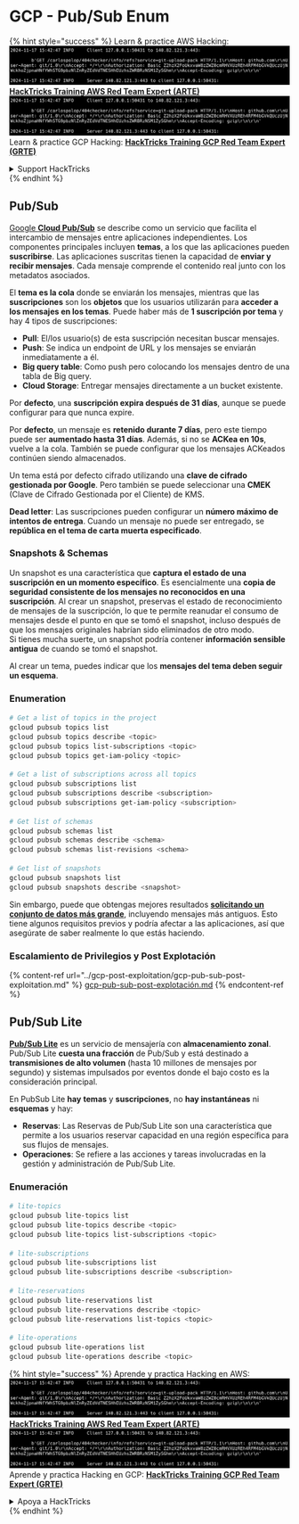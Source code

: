 # GCP - Pub/Sub Enum

{% hint style="success" %}
Learn & practice AWS Hacking:<img src="../../../.gitbook/assets/image (1).png" alt="" data-size="line">[**HackTricks Training AWS Red Team Expert (ARTE)**](https://training.hacktricks.xyz/courses/arte)<img src="../../../.gitbook/assets/image (1).png" alt="" data-size="line">\
Learn & practice GCP Hacking: <img src="../../../.gitbook/assets/image (2).png" alt="" data-size="line">[**HackTricks Training GCP Red Team Expert (GRTE)**<img src="../../../.gitbook/assets/image (2).png" alt="" data-size="line">](https://training.hacktricks.xyz/courses/grte)

<details>

<summary>Support HackTricks</summary>

* Check the [**subscription plans**](https://github.com/sponsors/carlospolop)!
* **Join the** 💬 [**Discord group**](https://discord.gg/hRep4RUj7f) or the [**telegram group**](https://t.me/peass) or **follow** us on **Twitter** 🐦 [**@hacktricks\_live**](https://twitter.com/hacktricks\_live)**.**
* **Share hacking tricks by submitting PRs to the** [**HackTricks**](https://github.com/carlospolop/hacktricks) and [**HackTricks Cloud**](https://github.com/carlospolop/hacktricks-cloud) github repos.

</details>
{% endhint %}

## Pub/Sub <a href="#reviewing-cloud-pubsub" id="reviewing-cloud-pubsub"></a>

[Google **Cloud Pub/Sub**](https://cloud.google.com/pubsub/) se describe como un servicio que facilita el intercambio de mensajes entre aplicaciones independientes. Los componentes principales incluyen **temas**, a los que las aplicaciones pueden **suscribirse**. Las aplicaciones suscritas tienen la capacidad de **enviar y recibir mensajes**. Cada mensaje comprende el contenido real junto con los metadatos asociados.

El **tema es la cola** donde se enviarán los mensajes, mientras que las **suscripciones** son los **objetos** que los usuarios utilizarán para **acceder a los mensajes en los temas**. Puede haber más de **1 suscripción por tema** y hay 4 tipos de suscripciones:

* **Pull**: El/los usuario(s) de esta suscripción necesitan buscar mensajes.
* **Push**: Se indica un endpoint de URL y los mensajes se enviarán inmediatamente a él.
* **Big query table**: Como push pero colocando los mensajes dentro de una tabla de Big query.
* **Cloud Storage**: Entregar mensajes directamente a un bucket existente.

Por **defecto**, una **suscripción expira después de 31 días**, aunque se puede configurar para que nunca expire.

Por **defecto**, un mensaje es **retenido durante 7 días**, pero este tiempo puede ser **aumentado hasta 31 días**. Además, si no se **ACKea en 10s**, vuelve a la cola. También se puede configurar que los mensajes ACKeados continúen siendo almacenados.

Un tema está por defecto cifrado utilizando una **clave de cifrado gestionada por Google**. Pero también se puede seleccionar una **CMEK** (Clave de Cifrado Gestionada por el Cliente) de KMS.

**Dead letter**: Las suscripciones pueden configurar un **número máximo de intentos de entrega**. Cuando un mensaje no puede ser entregado, se **república en el tema de carta muerta especificado**.

### Snapshots & Schemas

Un snapshot es una característica que **captura el estado de una suscripción en un momento específico**. Es esencialmente una **copia de seguridad consistente de los mensajes no reconocidos en una suscripción**. Al crear un snapshot, preservas el estado de reconocimiento de mensajes de la suscripción, lo que te permite reanudar el consumo de mensajes desde el punto en que se tomó el snapshot, incluso después de que los mensajes originales habrían sido eliminados de otro modo.\
Si tienes mucha suerte, un snapshot podría contener **información sensible antigua** de cuando se tomó el snapshot.

Al crear un tema, puedes indicar que los **mensajes del tema deben seguir un esquema**.

### Enumeration
```bash
# Get a list of topics in the project
gcloud pubsub topics list
gcloud pubsub topics describe <topic>
gcloud pubsub topics list-subscriptions <topic>
gcloud pubsub topics get-iam-policy <topic>

# Get a list of subscriptions across all topics
gcloud pubsub subscriptions list
gcloud pubsub subscriptions describe <subscription>
gcloud pubsub subscriptions get-iam-policy <subscription>

# Get list of schemas
gcloud pubsub schemas list
gcloud pubsub schemas describe <schema>
gcloud pubsub schemas list-revisions <schema>

# Get list of snapshots
gcloud pubsub snapshots list
gcloud pubsub snapshots describe <snapshot>
```
Sin embargo, puede que obtengas mejores resultados [**solicitando un conjunto de datos más grande**](https://cloud.google.com/pubsub/docs/replay-overview), incluyendo mensajes más antiguos. Esto tiene algunos requisitos previos y podría afectar a las aplicaciones, así que asegúrate de saber realmente lo que estás haciendo.

### Escalamiento de Privilegios y Post Explotación

{% content-ref url="../gcp-post-exploitation/gcp-pub-sub-post-exploitation.md" %}
[gcp-pub-sub-post-explotación.md](../gcp-post-exploitation/gcp-pub-sub-post-exploitation.md)
{% endcontent-ref %}

## Pub/Sub Lite

[**Pub/Sub Lite**](https://cloud.google.com/pubsub/docs/choosing-pubsub-or-lite) es un servicio de mensajería con **almacenamiento zonal**. Pub/Sub Lite **cuesta una fracción** de Pub/Sub y está destinado a **transmisiones de alto volumen** (hasta 10 millones de mensajes por segundo) y sistemas impulsados por eventos donde el bajo costo es la consideración principal.

En PubSub Lite **hay** **temas** y **suscripciones**, no **hay instantáneas** ni **esquemas** y hay:

* **Reservas**: Las Reservas de Pub/Sub Lite son una característica que permite a los usuarios reservar capacidad en una región específica para sus flujos de mensajes.
* **Operaciones**: Se refiere a las acciones y tareas involucradas en la gestión y administración de Pub/Sub Lite.

### Enumeración
```bash
# lite-topics
gcloud pubsub lite-topics list
gcloud pubsub lite-topics describe <topic>
gcloud pubsub lite-topics list-subscriptions <topic>

# lite-subscriptions
gcloud pubsub lite-subscriptions list
gcloud pubsub lite-subscriptions describe <subscription>

# lite-reservations
gcloud pubsub lite-reservations list
gcloud pubsub lite-reservations describe <topic>
gcloud pubsub lite-reservations list-topics <topic>

# lite-operations
gcloud pubsub lite-operations list
gcloud pubsub lite-operations describe <topic>
```
{% hint style="success" %}
Aprende y practica Hacking en AWS:<img src="../../../.gitbook/assets/image (1).png" alt="" data-size="line">[**HackTricks Training AWS Red Team Expert (ARTE)**](https://training.hacktricks.xyz/courses/arte)<img src="../../../.gitbook/assets/image (1).png" alt="" data-size="line">\
Aprende y practica Hacking en GCP: <img src="../../../.gitbook/assets/image (2).png" alt="" data-size="line">[**HackTricks Training GCP Red Team Expert (GRTE)**<img src="../../../.gitbook/assets/image (2).png" alt="" data-size="line">](https://training.hacktricks.xyz/courses/grte)

<details>

<summary>Apoya a HackTricks</summary>

* Revisa los [**planes de suscripción**](https://github.com/sponsors/carlospolop)!
* **Únete al** 💬 [**grupo de Discord**](https://discord.gg/hRep4RUj7f) o al [**grupo de telegram**](https://t.me/peass) o **síguenos** en **Twitter** 🐦 [**@hacktricks\_live**](https://twitter.com/hacktricks\_live)**.**
* **Comparte trucos de hacking enviando PRs a los** [**HackTricks**](https://github.com/carlospolop/hacktricks) y [**HackTricks Cloud**](https://github.com/carlospolop/hacktricks-cloud) repositorios de github.

</details>
{% endhint %}
